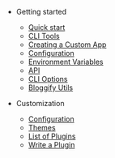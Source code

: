 - Getting started

  - [Quick start](quickstart.md)
  - [CLI Tools](cli-tools.md)
  - [Creating a Custom App](creating-a-custom-app.md)
  - [Configuration](configuration.md)
  - [Environment Variables](environment-variables.md)
  - [API](api.md)
  - [CLI Options](cli-options.md)
  - [Bloggify Utils](bloggify-utils.md)

- Customization

  - [Configuration](configuration.md)
  - [Themes](themes.md)
  - [List of Plugins](plugins.md)
  - [Write a Plugin](write-a-plugin.md)
